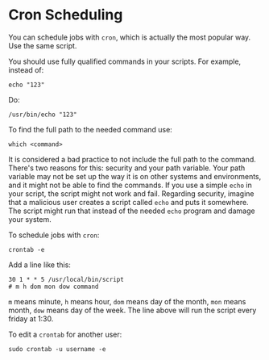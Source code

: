 # Cron Scheduling

You can schedule jobs with `cron`, which is actually the most popular way. Use 
the same script.

You should use fully qualified commands in your scripts. For example, instead
of:

	echo "123"

Do:
	
	/usr/bin/echo "123"

To find the full path to the needed command use:

	which <command>

It is considered a bad practice to not include the full path to the command.
There's two reasons for this: security and your path variable. Your path
variable may not be set up the way it is on other systems and environments, and
it might not be able to find the commands. If you use a simple `echo` in your
script, the script might not work and fail. Regarding security, imagine that a
malicious user creates a script called `echo` and puts it somewhere. The script
might run that instead of the needed `echo` program and damage your system.

To schedule jobs with `cron`:

	crontab -e

Add a line like this:

	30 1 * * 5 /usr/local/bin/script
	# m h dom mon dow command

`m` means minute, `h` means hour, `dom` means day of the month, `mon` means
month, `dow` means day of the week. The line above will run the script every
friday at 1:30.

To edit a `crontab` for another user:

	sudo crontab -u username -e 
